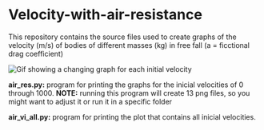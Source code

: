 # Velocity-with-air-resistance
This repository contains the source files used to create graphs of the velocity (m/s) of bodies of different masses (kg) in free fall (a = ficctional drag coefficient)

![Gif showing a changing graph for each initial velocity](https://media.giphy.com/media/1XSkDln9qZNWWCgNhG/giphy.gif)

__air_res.py:__ program for printing the graphs for the inicial velocities of 0 through 1000. __NOTE:__ running this program will create 13 png files, so you might want to adjust it or run it in a specific folder

__air_vi_all.py:__ program for printing the plot that contains all inicial velocities.

